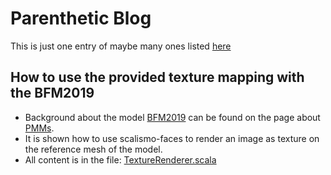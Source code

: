 # Parenthetic Blog

This is just one entry of maybe many ones listed [here](https://github.com/Andreas-Forster/parenthetic-blog)

## How to use the provided texture mapping with the BFM2019

- Background about the model [BFM2019](https://faces.dmi.unibas.ch/bfm/bfm2019.html) can be found on the page about [PMMs](https://gravis.dmi.unibas.ch/pmm).
- It is shown how to use scalismo-faces to render an image as texture on the reference mesh of the model.
- All content is in the file: [TextureRenderer.scala](https://github.com/Andreas-Forster/parenthetic-blog/blob/texture-mapping/src/main/scala/TextureRenderer.scala)
